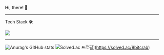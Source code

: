 Hi, there! 👋

---

Tech Stack 🛠
<p>
<img src="https://img.shields.io/badge/Python-3776AB?style=flat&logo=Python&logoColor=white"/>
</p>

---

![Anurag's GitHub stats](https://github-readme-stats.vercel.app/api?username=8bitHermitcrab&theme=nord&show_icons=true) ![Solved.ac
프로필](http://mazassumnida.wtf/api/v2/generate_badge?boj=8bitcrab)](https://solved.ac/8bitcrab)
